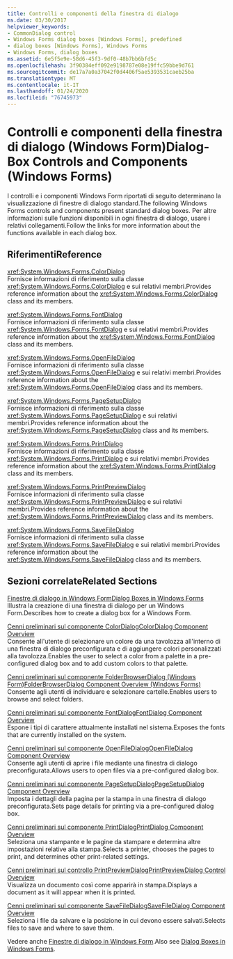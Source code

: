 ```yaml
---
title: Controlli e componenti della finestra di dialogo
ms.date: 03/30/2017
helpviewer_keywords:
- CommonDialog control
- Windows Forms dialog boxes [Windows Forms], predefined
- dialog boxes [Windows Forms], Windows Forms
- Windows Forms, dialog boxes
ms.assetid: 6e5f5e9e-58d6-45f3-9df0-48b7bb6bfd5c
ms.openlocfilehash: 3f90384eff092e9198787e08e19ffc59bbe9d761
ms.sourcegitcommit: de17a7a0a37042f0d4406f5ae5393531caeb25ba
ms.translationtype: MT
ms.contentlocale: it-IT
ms.lasthandoff: 01/24/2020
ms.locfileid: "76745973"
---
```

# <a name="dialog-box-controls-and-components-windows-forms"></a><span data-ttu-id="a0d9e-102">Controlli e componenti della finestra di dialogo (Windows Form)</span><span class="sxs-lookup"><span data-stu-id="a0d9e-102">Dialog-Box Controls and Components (Windows Forms)</span></span>
<span data-ttu-id="a0d9e-103">I controlli e i componenti Windows Form riportati di seguito determinano la visualizzazione di finestre di dialogo standard.</span><span class="sxs-lookup"><span data-stu-id="a0d9e-103">The following Windows Forms controls and components present standard dialog boxes.</span></span> <span data-ttu-id="a0d9e-104">Per altre informazioni sulle funzioni disponibili in ogni finestra di dialogo, usare i relativi collegamenti.</span><span class="sxs-lookup"><span data-stu-id="a0d9e-104">Follow the links for more information about the functions available in each dialog box.</span></span>  
  
## <a name="reference"></a><span data-ttu-id="a0d9e-105">Riferimenti</span><span class="sxs-lookup"><span data-stu-id="a0d9e-105">Reference</span></span>  
 <xref:System.Windows.Forms.ColorDialog>  
 <span data-ttu-id="a0d9e-106">Fornisce informazioni di riferimento sulla classe <xref:System.Windows.Forms.ColorDialog> e sui relativi membri.</span><span class="sxs-lookup"><span data-stu-id="a0d9e-106">Provides reference information about the <xref:System.Windows.Forms.ColorDialog> class and its members.</span></span>  
  
 <xref:System.Windows.Forms.FontDialog>  
 <span data-ttu-id="a0d9e-107">Fornisce informazioni di riferimento sulla classe <xref:System.Windows.Forms.FontDialog> e sui relativi membri.</span><span class="sxs-lookup"><span data-stu-id="a0d9e-107">Provides reference information about the <xref:System.Windows.Forms.FontDialog> class and its members.</span></span>  
  
 <xref:System.Windows.Forms.OpenFileDialog>  
 <span data-ttu-id="a0d9e-108">Fornisce informazioni di riferimento sulla classe <xref:System.Windows.Forms.OpenFileDialog> e sui relativi membri.</span><span class="sxs-lookup"><span data-stu-id="a0d9e-108">Provides reference information about the <xref:System.Windows.Forms.OpenFileDialog> class and its members.</span></span>  
  
 <xref:System.Windows.Forms.PageSetupDialog>  
 <span data-ttu-id="a0d9e-109">Fornisce informazioni di riferimento sulla classe <xref:System.Windows.Forms.PageSetupDialog> e sui relativi membri.</span><span class="sxs-lookup"><span data-stu-id="a0d9e-109">Provides reference information about the <xref:System.Windows.Forms.PageSetupDialog> class and its members.</span></span>  
  
 <xref:System.Windows.Forms.PrintDialog>  
 <span data-ttu-id="a0d9e-110">Fornisce informazioni di riferimento sulla classe <xref:System.Windows.Forms.PrintDialog> e sui relativi membri.</span><span class="sxs-lookup"><span data-stu-id="a0d9e-110">Provides reference information about the <xref:System.Windows.Forms.PrintDialog> class and its members.</span></span>  
  
 <xref:System.Windows.Forms.PrintPreviewDialog>  
 <span data-ttu-id="a0d9e-111">Fornisce informazioni di riferimento sulla classe <xref:System.Windows.Forms.PrintPreviewDialog> e sui relativi membri.</span><span class="sxs-lookup"><span data-stu-id="a0d9e-111">Provides reference information about the <xref:System.Windows.Forms.PrintPreviewDialog> class and its members.</span></span>  
  
 <xref:System.Windows.Forms.SaveFileDialog>  
 <span data-ttu-id="a0d9e-112">Fornisce informazioni di riferimento sulla classe <xref:System.Windows.Forms.SaveFileDialog> e sui relativi membri.</span><span class="sxs-lookup"><span data-stu-id="a0d9e-112">Provides reference information about the <xref:System.Windows.Forms.SaveFileDialog> class and its members.</span></span>  
  
## <a name="related-sections"></a><span data-ttu-id="a0d9e-113">Sezioni correlate</span><span class="sxs-lookup"><span data-stu-id="a0d9e-113">Related Sections</span></span>  
 [<span data-ttu-id="a0d9e-114">Finestre di dialogo in Windows Form</span><span class="sxs-lookup"><span data-stu-id="a0d9e-114">Dialog Boxes in Windows Forms</span></span>](../dialog-boxes-in-windows-forms.md)  
 <span data-ttu-id="a0d9e-115">Illustra la creazione di una finestra di dialogo per un Windows Form.</span><span class="sxs-lookup"><span data-stu-id="a0d9e-115">Describes how to create a dialog box for a Windows Form.</span></span>  
  
 [<span data-ttu-id="a0d9e-116">Cenni preliminari sul componente ColorDialog</span><span class="sxs-lookup"><span data-stu-id="a0d9e-116">ColorDialog Component Overview</span></span>](colordialog-component-overview-windows-forms.md)  
 <span data-ttu-id="a0d9e-117">Consente all'utente di selezionare un colore da una tavolozza all'interno di una finestra di dialogo preconfigurata e di aggiungere colori personalizzati alla tavolozza.</span><span class="sxs-lookup"><span data-stu-id="a0d9e-117">Enables the user to select a color from a palette in a pre-configured dialog box and to add custom colors to that palette.</span></span>  
  
 [<span data-ttu-id="a0d9e-118">Cenni preliminari sul componente FolderBrowserDialog (Windows Form)</span><span class="sxs-lookup"><span data-stu-id="a0d9e-118">FolderBrowserDialog Component Overview (Windows Forms)</span></span>](folderbrowserdialog-component-overview-windows-forms.md)  
 <span data-ttu-id="a0d9e-119">Consente agli utenti di individuare e selezionare cartelle.</span><span class="sxs-lookup"><span data-stu-id="a0d9e-119">Enables users to browse and select folders.</span></span>  
  
 [<span data-ttu-id="a0d9e-120">Cenni preliminari sul componente FontDialog</span><span class="sxs-lookup"><span data-stu-id="a0d9e-120">FontDialog Component Overview</span></span>](fontdialog-component-overview-windows-forms.md)  
 <span data-ttu-id="a0d9e-121">Espone i tipi di carattere attualmente installati nel sistema.</span><span class="sxs-lookup"><span data-stu-id="a0d9e-121">Exposes the fonts that are currently installed on the system.</span></span>  
  
 [<span data-ttu-id="a0d9e-122">Cenni preliminari sul componente OpenFileDialog</span><span class="sxs-lookup"><span data-stu-id="a0d9e-122">OpenFileDialog Component Overview</span></span>](openfiledialog-component-overview-windows-forms.md)  
 <span data-ttu-id="a0d9e-123">Consente agli utenti di aprire i file mediante una finestra di dialogo preconfigurata.</span><span class="sxs-lookup"><span data-stu-id="a0d9e-123">Allows users to open files via a pre-configured dialog box.</span></span>  
  
 [<span data-ttu-id="a0d9e-124">Cenni preliminari sul componente PageSetupDialog</span><span class="sxs-lookup"><span data-stu-id="a0d9e-124">PageSetupDialog Component Overview</span></span>](pagesetupdialog-component-overview-windows-forms.md)  
 <span data-ttu-id="a0d9e-125">Imposta i dettagli della pagina per la stampa in una finestra di dialogo preconfigurata.</span><span class="sxs-lookup"><span data-stu-id="a0d9e-125">Sets page details for printing via a pre-configured dialog box.</span></span>  
  
 [<span data-ttu-id="a0d9e-126">Cenni preliminari sul componente PrintDialog</span><span class="sxs-lookup"><span data-stu-id="a0d9e-126">PrintDialog Component Overview</span></span>](printdialog-component-overview-windows-forms.md)  
 <span data-ttu-id="a0d9e-127">Seleziona una stampante e le pagine da stampare e determina altre impostazioni relative alla stampa.</span><span class="sxs-lookup"><span data-stu-id="a0d9e-127">Selects a printer, chooses the pages to print, and determines other print-related settings.</span></span>  
  
 [<span data-ttu-id="a0d9e-128">Cenni preliminari sul controllo PrintPreviewDialog</span><span class="sxs-lookup"><span data-stu-id="a0d9e-128">PrintPreviewDialog Control Overview</span></span>](printpreviewdialog-control-overview-windows-forms.md)  
 <span data-ttu-id="a0d9e-129">Visualizza un documento così come apparirà in stampa.</span><span class="sxs-lookup"><span data-stu-id="a0d9e-129">Displays a document as it will appear when it is printed.</span></span>  
  
 [<span data-ttu-id="a0d9e-130">Cenni preliminari sul componente SaveFileDialog</span><span class="sxs-lookup"><span data-stu-id="a0d9e-130">SaveFileDialog Component Overview</span></span>](savefiledialog-component-overview-windows-forms.md)  
 <span data-ttu-id="a0d9e-131">Seleziona i file da salvare e la posizione in cui devono essere salvati.</span><span class="sxs-lookup"><span data-stu-id="a0d9e-131">Selects files to save and where to save them.</span></span>  
  
 <span data-ttu-id="a0d9e-132">Vedere anche [Finestre di dialogo in Windows Form](../dialog-boxes-in-windows-forms.md).</span><span class="sxs-lookup"><span data-stu-id="a0d9e-132">Also see [Dialog Boxes in Windows Forms](../dialog-boxes-in-windows-forms.md).</span></span>
